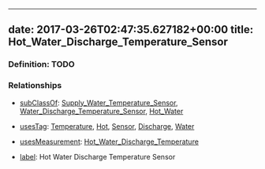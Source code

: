 
---
date: 2017-03-26T02:47:35.627182+00:00
title: Hot_Water_Discharge_Temperature_Sensor
---
### Definition: TODO

### Relationships

* [subClassOf](http://www.w3.org/2000/01/rdf-schema#subClassOf): [Supply_Water_Temperature_Sensor](https://brickschema.org/schema/1.0/Brick#Supply_Water_Temperature_Sensor), [Water_Discharge_Temperature_Sensor](https://brickschema.org/schema/1.0/Brick#Water_Discharge_Temperature_Sensor), [Hot_Water](https://brickschema.org/schema/1.0/Brick#Hot_Water)

* [usesTag](https://brickschema.org/schema/1.0/BrickFrame#usesTag): [Temperature](https://brickschema.org/schema/1.0/BrickTag#Temperature), [Hot](https://brickschema.org/schema/1.0/BrickTag#Hot), [Sensor](https://brickschema.org/schema/1.0/BrickTag#Sensor), [Discharge](https://brickschema.org/schema/1.0/BrickTag#Discharge), [Water](https://brickschema.org/schema/1.0/BrickTag#Water)

* [usesMeasurement](https://brickschema.org/schema/1.0/BrickFrame#usesMeasurement): [Hot_Water_Discharge_Temperature](https://brickschema.org/schema/1.0/Brick#Hot_Water_Discharge_Temperature)

* [label](http://www.w3.org/2000/01/rdf-schema#label): Hot Water Discharge Temperature Sensor
